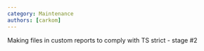 ```yaml
---
category: Maintenance
authors: [carkom]
---
```


Making files in custom reports to comply with TS strict - stage #2
